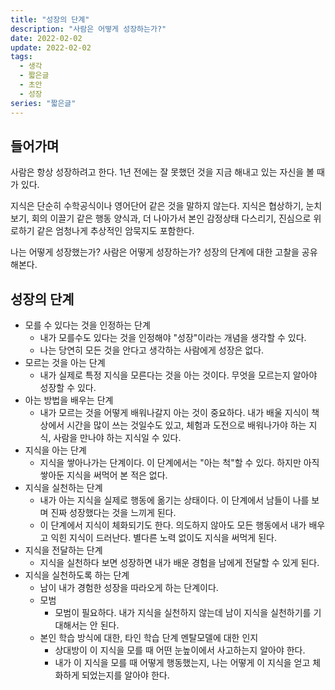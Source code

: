 ```yaml
---
title: "성장의 단계"
description: "사람은 어떻게 성장하는가?"
date: 2022-02-02
update: 2022-02-02
tags:
  - 생각
  - 짧은글
  - 초안
  - 성장
series: "짧은글"
---
```



## 들어가며
사람은 항상 성장하려고 한다. 1년 전에는 잘 못했던 것을 지금 해내고 있는 자신을 볼 때가 있다.

지식은 단순히 수학공식이나 영어단어 같은 것을 말하지 않는다. 지식은 협상하기, 눈치보기, 회의 이끌기 같은 행동 양식과, 더 나아가서 본인 감정상태 다스리기, 진심으로 위로하기 같은 엄청나게 추상적인 암묵지도 포함한다.

나는 어떻게 성장했는가? 사람은 어떻게 성장하는가? 성장의 단계에 대한 고찰을 공유해본다.

## 성장의 단계
- 모를 수 있다는 것을 인정하는 단계
	- 내가 모를수도 있다는 것을 인정해야 "성장"이라는 개념을 생각할 수 있다.
	- 나는 당연히 모든 것을 안다고 생각하는 사람에게 성장은 없다.
- 모르는 것을 아는 단계
	- 내가 실제로 특정 지식을 모른다는 것을 아는 것이다. 무엇을 모르는지 알아야 성장할 수 있다.
- 아는 방법을 배우는 단계
	- 내가 모르는 것을 어떻게 배워나갈지 아는 것이 중요하다. 내가 배울 지식이 책상에서 시간을 많이 쓰는 것일수도 있고, 체험과 도전으로 배워나가야 하는 지식, 사람을 만나야 하는 지식일 수 있다.
- 지식을 아는 단계
	- 지식을 쌓아나가는 단계이다. 이 단계에서는 "아는 척"할 수 있다. 하지만 아직 쌓아둔 지식을 써먹어 본 적은 없다.
- 지식을 실천하는 단계
	- 내가 아는 지식을 실제로 행동에 옮기는 상태이다. 이 단계에서 남들이 나를 보며 진짜 성장했다는 것을 느끼게 된다.
	- 이 단계에서 지식이 체화되기도 한다. 의도하지 않아도 모든 행동에서 내가 배우고 익힌 지식이 드러난다. 별다른 노력 없이도 지식을 써먹게 된다.
- 지식을 전달하는 단계
	- 지식을 실천하다 보면 성장하면 내가 배운 경험을 남에게 전달할 수 있게 된다.
- 지식을 실천하도록 하는 단계
	- 남이 내가 경험한 성장을 따라오게 하는 단계이다.
	- 모범
		- 모범이 필요하다. 내가 지식을 실천하지 않는데 남이 지식을 실천하기를 기대해서는 안 된다.
	- 본인 학습 방식에 대한, 타인 학습 단계 멘탈모델에 대한 인지
		- 상대방이 이 지식을 모를 때 어떤 눈높이에서 사고하는지 알아야 한다.
		- 내가 이 지식을 모를 때 어떻게 행동했는지, 나는 어떻게 이 지식을 얻고 체화하게 되었는지를 알아야 한다.